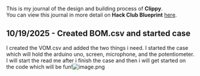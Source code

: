 <!--
  ===================    !!READ THIS NOTICE!!   ====================
  DO NOT edit this file manually. Your changes WILL BE OVERWRITTEN!
  This journal is auto generated and updated by Hack Club Blueprint.
  To edit this file, please edit your journal entries on Blueprint.
  ==================================================================
-->

This is my journal of the design and building process of **Clippy**.  
You can view this journal in more detail on **Hack Club Blueprint** [here](https://blueprint.hackclub.com/projects/764).


## 10/19/2025 - Created BOM.csv and started case  

I created the VOM.csv and added the two things i need. I started the case which will hold the arduino uno, screen, microphone, and the potentiometer. I will start the read me after i finish the case and then i will get started on the code which will be fun!![image.png](https://blueprint.hackclub.com/user-attachments/blobs/proxy/eyJfcmFpbHMiOnsiZGF0YSI6MzQ5MywicHVyIjoiYmxvYl9pZCJ9fQ==--6c1ab0dc6dcb40eb70ea85667d0b9ea191ca3116/image.png)
  


